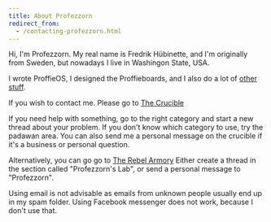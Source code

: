 ```yaml
---
title: About Profezzorn
redirect_from:
  - /contacting-profezzorn.html
---
```


Hi, I'm Profezzorn.
My real name is Fredrik Hübinette, and I'm originally from Sweden, but nowadays I live in Washingon State, USA.

I wrote ProffieOS, I designed the Proffieboards, and I also do a lot of [other stuff](https://fredrik.hubbe.net/).

If you wish to contact me. Please go to [The Crucible](https://crucible.hubbe.net)

If you need help with something, go to the right category and start a new thread about your problem.
If you don't know which category to use, try the padawan area. You can also send me a personal message
on the crucible if it's a business or personal question.

Alternatively, you can go go to [The Rebel Armory](https://therebelarmory.com/board/97/profezzorns-lab)
Either create a thread in the section called "Profezzorn's Lab", or send a personal message to "Profezzorn".

Using email is not advisable as emails from unknown people usually end up in my spam folder.
Using Facebook messenger does not work, because I don't use that.
